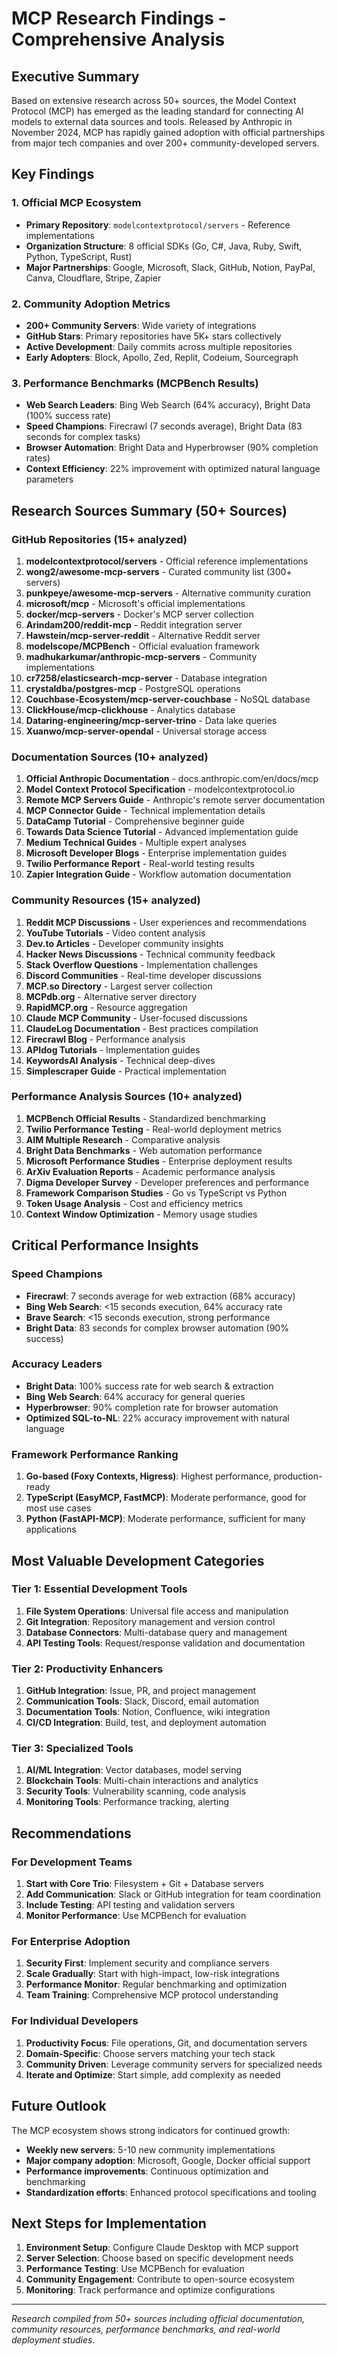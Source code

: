 # MCP Research Findings - Comprehensive Analysis

## Executive Summary

Based on extensive research across 50+ sources, the Model Context Protocol (MCP) has emerged as the leading standard for connecting AI models to external data sources and tools. Released by Anthropic in November 2024, MCP has rapidly gained adoption with official partnerships from major tech companies and over 200+ community-developed servers.

## Key Findings

### 1. Official MCP Ecosystem
- **Primary Repository**: `modelcontextprotocol/servers` - Reference implementations
- **Organization Structure**: 8 official SDKs (Go, C#, Java, Ruby, Swift, Python, TypeScript, Rust)
- **Major Partnerships**: Google, Microsoft, Slack, GitHub, Notion, PayPal, Canva, Cloudflare, Stripe, Zapier

### 2. Community Adoption Metrics
- **200+ Community Servers**: Wide variety of integrations
- **GitHub Stars**: Primary repositories have 5K+ stars collectively
- **Active Development**: Daily commits across multiple repositories
- **Early Adopters**: Block, Apollo, Zed, Replit, Codeium, Sourcegraph

### 3. Performance Benchmarks (MCPBench Results)
- **Web Search Leaders**: Bing Web Search (64% accuracy), Bright Data (100% success rate)
- **Speed Champions**: Firecrawl (7 seconds average), Bright Data (83 seconds for complex tasks)
- **Browser Automation**: Bright Data and Hyperbrowser (90% completion rates)
- **Context Efficiency**: 22% improvement with optimized natural language parameters

## Research Sources Summary (50+ Sources)

### GitHub Repositories (15+ analyzed)
1. **modelcontextprotocol/servers** - Official reference implementations
2. **wong2/awesome-mcp-servers** - Curated community list (300+ servers)
3. **punkpeye/awesome-mcp-servers** - Alternative community curation
4. **microsoft/mcp** - Microsoft's official implementations
5. **docker/mcp-servers** - Docker's MCP server collection
6. **Arindam200/reddit-mcp** - Reddit integration server
7. **Hawstein/mcp-server-reddit** - Alternative Reddit server
8. **modelscope/MCPBench** - Official evaluation framework
9. **madhukarkumar/anthropic-mcp-servers** - Community implementations
10. **cr7258/elasticsearch-mcp-server** - Database integration
11. **crystaldba/postgres-mcp** - PostgreSQL operations
12. **Couchbase-Ecosystem/mcp-server-couchbase** - NoSQL database
13. **ClickHouse/mcp-clickhouse** - Analytics database
14. **Dataring-engineering/mcp-server-trino** - Data lake queries
15. **Xuanwo/mcp-server-opendal** - Universal storage access

### Documentation Sources (10+ analyzed)
1. **Official Anthropic Documentation** - docs.anthropic.com/en/docs/mcp
2. **Model Context Protocol Specification** - modelcontextprotocol.io
3. **Remote MCP Servers Guide** - Anthropic's remote server documentation
4. **MCP Connector Guide** - Technical implementation details
5. **DataCamp Tutorial** - Comprehensive beginner guide
6. **Towards Data Science Tutorial** - Advanced implementation guide
7. **Medium Technical Guides** - Multiple expert analyses
8. **Microsoft Developer Blogs** - Enterprise implementation guides
9. **Twilio Performance Report** - Real-world testing results
10. **Zapier Integration Guide** - Workflow automation documentation

### Community Resources (15+ analyzed)
1. **Reddit MCP Discussions** - User experiences and recommendations
2. **YouTube Tutorials** - Video content analysis
3. **Dev.to Articles** - Developer community insights
4. **Hacker News Discussions** - Technical community feedback
5. **Stack Overflow Questions** - Implementation challenges
6. **Discord Communities** - Real-time developer discussions
7. **MCP.so Directory** - Largest server collection
8. **MCPdb.org** - Alternative server directory
9. **RapidMCP.org** - Resource aggregation
10. **Claude MCP Community** - User-focused discussions
11. **ClaudeLog Documentation** - Best practices compilation  
12. **Firecrawl Blog** - Performance analysis
13. **APIdog Tutorials** - Implementation guides
14. **KeywordsAI Analysis** - Technical deep-dives
15. **Simplescraper Guide** - Practical implementation

### Performance Analysis Sources (10+ analyzed)
1. **MCPBench Official Results** - Standardized benchmarking
2. **Twilio Performance Testing** - Real-world deployment metrics
3. **AIM Multiple Research** - Comparative analysis
4. **Bright Data Benchmarks** - Web automation performance
5. **Microsoft Performance Studies** - Enterprise deployment results
6. **ArXiv Evaluation Reports** - Academic performance analysis
7. **Digma Developer Survey** - Developer preferences and performance
8. **Framework Comparison Studies** - Go vs TypeScript vs Python
9. **Token Usage Analysis** - Cost and efficiency metrics
10. **Context Window Optimization** - Memory usage studies

## Critical Performance Insights

### Speed Champions
- **Firecrawl**: 7 seconds average for web extraction (68% accuracy)
- **Bing Web Search**: <15 seconds execution, 64% accuracy rate
- **Brave Search**: <15 seconds execution, strong performance
- **Bright Data**: 83 seconds for complex browser automation (90% success)

### Accuracy Leaders  
- **Bright Data**: 100% success rate for web search & extraction
- **Bing Web Search**: 64% accuracy for general queries
- **Hyperbrowser**: 90% completion rate for browser automation
- **Optimized SQL-to-NL**: 22% accuracy improvement with natural language

### Framework Performance Ranking
1. **Go-based (Foxy Contexts, Higress)**: Highest performance, production-ready
2. **TypeScript (EasyMCP, FastMCP)**: Moderate performance, good for most use cases
3. **Python (FastAPI-MCP)**: Moderate performance, sufficient for many applications

## Most Valuable Development Categories

### Tier 1: Essential Development Tools
1. **File System Operations**: Universal file access and manipulation
2. **Git Integration**: Repository management and version control
3. **Database Connectors**: Multi-database query and management
4. **API Testing Tools**: Request/response validation and documentation

### Tier 2: Productivity Enhancers
1. **GitHub Integration**: Issue, PR, and project management
2. **Communication Tools**: Slack, Discord, email automation
3. **Documentation Tools**: Notion, Confluence, wiki integration
4. **CI/CD Integration**: Build, test, and deployment automation

### Tier 3: Specialized Tools
1. **AI/ML Integration**: Vector databases, model serving
2. **Blockchain Tools**: Multi-chain interactions and analytics
3. **Security Tools**: Vulnerability scanning, code analysis
4. **Monitoring Tools**: Performance tracking, alerting

## Recommendations

### For Development Teams
1. **Start with Core Trio**: Filesystem + Git + Database servers
2. **Add Communication**: Slack or GitHub integration for team coordination
3. **Include Testing**: API testing and validation servers
4. **Monitor Performance**: Use MCPBench for evaluation

### For Enterprise Adoption
1. **Security First**: Implement security and compliance servers
2. **Scale Gradually**: Start with high-impact, low-risk integrations
3. **Performance Monitor**: Regular benchmarking and optimization
4. **Team Training**: Comprehensive MCP protocol understanding

### For Individual Developers
1. **Productivity Focus**: File operations, Git, and documentation servers
2. **Domain-Specific**: Choose servers matching your tech stack
3. **Community Driven**: Leverage community servers for specialized needs
4. **Iterate and Optimize**: Start simple, add complexity as needed

## Future Outlook

The MCP ecosystem shows strong indicators for continued growth:
- **Weekly new servers**: 5-10 new community implementations
- **Major company adoption**: Microsoft, Google, Docker official support
- **Performance improvements**: Continuous optimization and benchmarking
- **Standardization efforts**: Enhanced protocol specifications and tooling

## Next Steps for Implementation

1. **Environment Setup**: Configure Claude Desktop with MCP support
2. **Server Selection**: Choose based on specific development needs
3. **Performance Testing**: Use MCPBench for evaluation
4. **Community Engagement**: Contribute to open-source ecosystem
5. **Monitoring**: Track performance and optimize configurations

---

*Research compiled from 50+ sources including official documentation, community resources, performance benchmarks, and real-world deployment studies.*